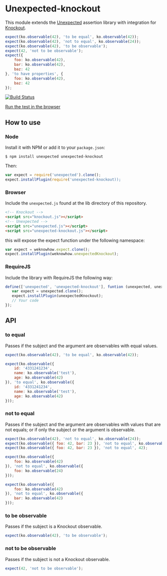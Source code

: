 # Unexpected-knockout

This module extends the
[Unexpected](https://github.com/sunesimonsen/unexpected) assertion
library with integration for [Knockout](http://knockoutjs.org).

```js
expect(ko.observable(42), 'to be equal', ko.observable(42));
expect(ko.observable(42), 'not to equal', ko.observable(24));
expect(ko.observable(42), 'to be observable');
expect(42, 'not to be observable');
expect({
    foo: ko.observable(42),
    bar: ko.observable(42),
    baz: 42
}, 'to have properties', {
    foo: ko.observable(42),
    baz: 42
});
```

[![Build Status](https://travis-ci.org/sunesimonsen/unexpected-knockout.png?branch=master)](https://travis-ci.org/sunesimonsen/unexpected-knockout)

[Run the test in the browser](http://sunesimonsen.github.io/unexpected-knockout/test/tests.html)

## How to use

### Node

Install it with NPM or add it to your `package.json`:

```
$ npm install unexpected unexpected-knockout
```

Then:

```js
var expect = require('unexpected').clone();
expect.installPlugin(require('unexpected-knockout));
```

### Browser

Include the `unexpected.js` found at the lib directory of this
repository.

```html
<!-- Knockout -->
<script src="knockout.js"></script>
<!-- Unexpected -->
<script src="unexpected.js"></script>
<script src="unexpected-knockout.js"></script>
```

this will expose the expect function under the following namespace:

```js
var expect = weknowhow.expect.clone();
expect.installPlugin(weknowhow.unexpectedKnockout);
```

### RequireJS

Include the library with RequireJS the following way:

```js
define(['unexpected', 'unexpected-knockout'], funtion (unexpected, unexpectedKnockout) {
   var expect = unexpected.clone();
   expect.installPlugin(unexpectedKnockout);
   // Your code
});
```

## API

### to equal

Passes if the subject and the argument are observables with equal values.

```js
expect(ko.observable(42), 'to be equal', ko.observable(42));

expect(ko.observable({
    id: '4331241234',
    name: ko.observable('test'),
    age: ko.observable(42)
}), 'to equal', ko.observable({
    id: '4331241234',
    name: ko.observable('test'),
    age: ko.observable(42)
}));
```

### not to equal

Passes if the subject and the argument are observables with values
that are not equals; or if only the subject or the argument is
observable.

```js
expect(ko.observable(42), 'not to equal', ko.observable(24));
expect(ko.observable({ foo: 42, bar: 23 }), 'not to equal', ko.observable({ foo: 42, bar: 24 }));
expect(ko.observable({ foo: 42, bar: 23 }), 'not to equal', 42);

expect(ko.observable({
    foo: ko.observable(42)
}), 'not to equal', ko.observable({
    foo: ko.observable(24)
}));

expect(ko.observable({
    foo: ko.observable(42)
}), 'not to equal', ko.observable({
    bar: ko.observable(42)
}));
```

### to be observable

Passes if the subject is a Knockout observable.

```js
expect(ko.observable(42), 'to be observable');
```

### not to be observable

Passes if the subject is not a Knockout observable.

```js
expect(42, 'not to be observable');
```
